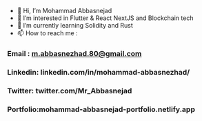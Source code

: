 - 👋 Hi, I’m Mohammad Abbasnejad
- 👀 I’m interested in Flutter & React NextJS and Blockchain tech
- 🌱 I’m currently learning Solidity and Rust
- 📫 How to reach me :

### Email : m.abbasnezhad.80@gmail.com
### Linkedin: linkedin.com/in/mohammad-abbasnezhad/
### Twitter: twitter.com/Mr_Abbasnejad
### Portfolio:mohammad-abbasnejad-portfolio.netlify.app

<!---
MR-Abbasnejad/MR-Abbasnejad is a ✨ special ✨ repository because its `README.md` (this file) appears on your GitHub profile.
You can click the Preview link to take a look at your changes.
--->
